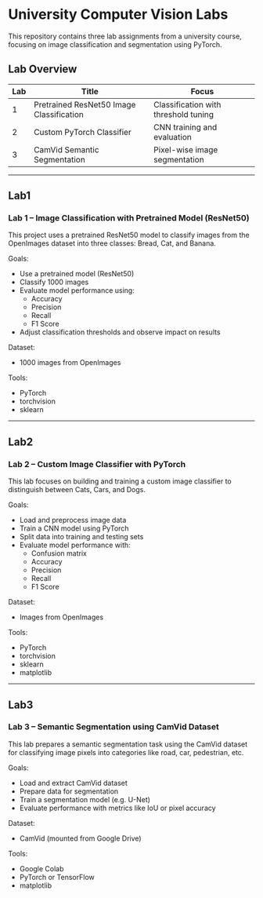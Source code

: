 # University Computer Vision Labs

This repository contains three lab assignments from a university course, focusing on image classification and segmentation using PyTorch.

## Lab Overview

| Lab | Title                                      | Focus                                         |
|-----|--------------------------------------------|-----------------------------------------------|
| 1   | Pretrained ResNet50 Image Classification   | Classification with threshold tuning          |
| 2   | Custom PyTorch Classifier                  | CNN training and evaluation                   |
| 3   | CamVid Semantic Segmentation               | Pixel-wise image segmentation                 |

---

## Lab1

### Lab 1 – Image Classification with Pretrained Model (ResNet50)

This project uses a pretrained ResNet50 model to classify images from the OpenImages dataset into three classes: Bread, Cat, and Banana.

Goals:
- Use a pretrained model (ResNet50)
- Classify 1000 images
- Evaluate model performance using:
  - Accuracy
  - Precision
  - Recall
  - F1 Score
- Adjust classification thresholds and observe impact on results

Dataset:
- 1000 images from OpenImages

Tools:
- PyTorch
- torchvision
- sklearn

---

## Lab2

### Lab 2 – Custom Image Classifier with PyTorch

This lab focuses on building and training a custom image classifier to distinguish between Cats, Cars, and Dogs.

Goals:
- Load and preprocess image data
- Train a CNN model using PyTorch
- Split data into training and testing sets
- Evaluate model performance with:
  - Confusion matrix
  - Accuracy
  - Precision
  - Recall
  - F1 Score

Dataset:
- Images from OpenImages

Tools:
- PyTorch
- torchvision
- sklearn
- matplotlib

---

## Lab3

### Lab 3 – Semantic Segmentation using CamVid Dataset

This lab prepares a semantic segmentation task using the CamVid dataset for classifying image pixels into categories like road, car, pedestrian, etc.

Goals:
- Load and extract CamVid dataset
- Prepare data for segmentation
- Train a segmentation model (e.g. U-Net)
- Evaluate performance with metrics like IoU or pixel accuracy

Dataset:
- CamVid (mounted from Google Drive)

Tools:
- Google Colab
- PyTorch or TensorFlow
- matplotlib
